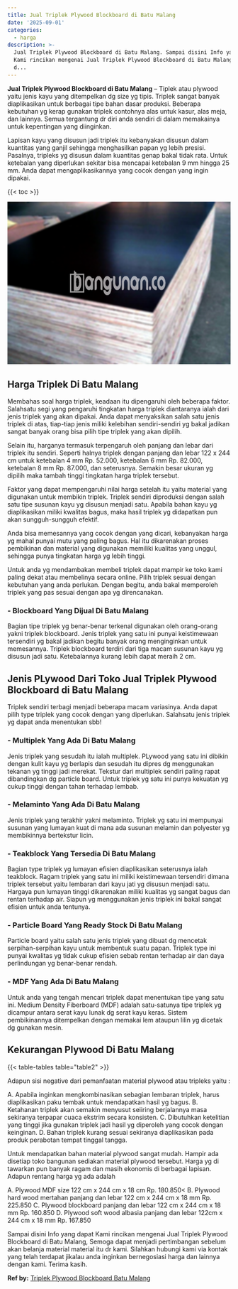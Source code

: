 ```yaml
---
title: Jual Triplek Plywood Blockboard di Batu Malang
date: '2025-09-01'
categories:
  - harga
description: >-
  Jual Triplek Plywood Blockboard di Batu Malang. Sampai disini Info yang dapat
  Kami rincikan mengenai Jual Triplek Plywood Blockboard di Batu Malang, Semoga
  d...
---
```


**Jual Triplek Plywood Blockboard di Batu Malang** – Tiplek atau plywood yaitu jenis kayu yang ditempelkan dg size yg tipis. Triplek sangat banyak diaplikasikan untuk berbagai tipe bahan dasar produksi. Beberapa kebutuhan yg kerap gunakan triplek contohnya alas untuk kasur, alas meja, dan lainnya. Semua tergantung dr diri anda sendiri di dalam memakainya untuk kepentingan yang diinginkan.

Lapisan kayu yang disusun jadi triplek itu kebanyakan disusun dalam kuantitas yang ganjil sehingga menghasilkan papan yg lebih presisi. Pasalnya, tripleks yg disusun dalam kuantitas genap bakal tidak rata. Untuk ketebalan yang diperlukan sekitar bisa mencapai ketebalan 9 mm hingga 25 mm. Anda dapat mengaplikasikannya yang cocok dengan yang ingin dipakai.

{{< toc >}}

![Jual Triplek Plywood Blockboard di Batu Malang](/images/jual-triplek-murah-02.png)

## Harga Triplek Di Batu Malang

Membahas soal harga triplek, keadaan itu dipengaruhi oleh beberapa faktor. Salahsatu segi yang pengaruhi tingkatan harga triplek diantaranya ialah dari jenis triplek yang akan dipakai. Anda dapat menyaksikan salah satu jenis triplek di atas, tiap-tiap jenis miliki kelebihan sendiri-sendiri yg bakal jadikan sangat banyak orang bisa pilih tipe triplek yang akan dipilih.

Selain itu, harganya termasuk terpengaruh oleh panjang dan lebar dari triplek itu sendiri. Seperti halnya triplek dengan panjang dan lebar 122 x 244 cm untuk ketebalan 4 mm Rp. 52.000, ketebalan 6 mm Rp. 82.000, ketebalan 8 mm Rp. 87.000, dan seterusnya. Semakin besar ukuran yg dipilih maka tambah tinggi tingkatan harga triplek tersebut.

Faktor yang dapat mempengaruhi nilai harga setelah itu yaitu material yang digunakan untuk membikin triplek. Triplek sendiri diproduksi dengan salah satu tipe susunan kayu yg disusun menjadi satu. Apabila bahan kayu yg diaplikasikan miliki kwalitas bagus, maka hasil triplek yg didapatkan pun akan sungguh-sungguh efektif.

Anda bisa memesannya yang cocok dengan yang dicari, kebanyakan harga yg mahal punyai mutu yang paling bagus. Hal itu dikarenakan proses pembikinan dan material yang digunakan memiliki kualitas yang unggul, sehingga punya tingkatan harga yg lebih tinggi.

Untuk anda yg mendambakan membeli triplek dapat mampir ke toko kami paling dekat atau membelinya secara online. Pilih triplek sesuai dengan kebutuhan yang anda perlukan. Dengan begitu, anda bakal memperoleh triplek yang pas sesuai dengan apa yg direncanakan.

### \- Blockboard Yang Dijual Di Batu Malang

Bagian tipe triplek yg benar-benar terkenal digunakan oleh orang-orang yakni triplek blockboard. Jenis triplek yang satu ini punyai keistimewaan tersendiri yg bakal jadikan begitu banyak orang menginginkan untuk memesannya. Triplek blockboard terdiri dari tiga macam susunan kayu yg disusun jadi satu. Ketebalannya kurang lebih dapat meraih 2 cm.

## Jenis PLywood Dari Toko Jual Triplek Plywood Blockboard di Batu Malang

Triplek sendiri terbagi menjadi beberapa macam variasinya. Anda dapat pilih type triplek yang cocok dengan yang diperlukan. Salahsatu jenis triplek yg dapat anda menentukan sbb!

### \- Multiplek Yang Ada Di Batu Malang

Jenis triplek yang sesudah itu ialah multiplek. PLywood yang satu ini dibikin dengan kulit kayu yg berlapis dan sesudah itu dipres dg menggunakan tekanan yg tinggi jadi merekat. Tekstur dari multiplek sendiri paling rapat dibandingkan dg particle board. Untuk triplek yg satu ini punya kekuatan yg cukup tinggi dengan tahan terhadap lembab.

### \- Melaminto Yang Ada Di Batu Malang

Jenis triplek yang terakhir yakni melaminto. Triplek yg satu ini mempunyai susunan yang lumayan kuat di mana ada susunan melamin dan polyester yg membikinnya bertekstur licin.

### \- Teakblock Yang Tersedia Di Batu Malang

Bagian type triplek yg lumayan efisien diaplikasikan seterusnya ialah teakblock. Ragam triplek yang satu ini miliki keistimewaan tersendiri dimana triplek tersebut yaitu lembaran dari kayu jati yg disusun menjadi satu. Hargaya pun lumayan tinggi dikarenakan miliki kualitas yg sangat bagus dan rentan terhadap air. Siapun yg menggunakan jenis triplek ini bakal sangat efisien untuk anda tentunya.

### \- Particle Board Yang Ready Stock Di Batu Malang

Particle board yaitu salah satu jenis triplek yang dibuat dg mencetak serpihan-serpihan kayu untuk membentuk suatu papan. Triplek type ini punyai kwalitas yg tidak cukup efisien sebab rentan terhadap air dan daya perlindungan yg benar-benar rendah.

### \- MDF Yang Ada Di Batu Malang

Untuk anda yang tengah mencari triplek dapat menentukan tipe yang satu ini. Medium Density Fiberboard (MDF) adalah satu-satunya tipe triplek yg dicampur antara serat kayu lunak dg serat kayu keras. Sistem pembikinannya ditempelkan dengan memakai lem ataupun lilin yg dicetak dg gunakan mesin.

## Kekurangan Plywood Di Batu Malang

{{< table-tables table="table2" >}}

Adapun sisi negative dari pemanfaatan material plywood atau tripleks yaitu :

A. Apabila inginkan mengkombinasikan sebagian lembaran triplek, harus diaplikasikan paku tembak untuk mendapatkan hasil yg bagus. B. Ketahanan triplek akan semakin menyusut seiiring berjalannya masa sekiranya terpapar cuaca ekstrim secara konsisten. C. Dibutuhkan ketelitian yang tinggi jika gunakan triplek jadi hasil yg diperoleh yang cocok dengan keinginan. D. Bahan triplek kurang sesuai sekiranya diaplikasikan pada produk perabotan tempat tinggal tangga.

Untuk mendapatkan bahan material plywood sangat mudah. Hampir ada disetiap toko bangunan sediakan material plywood tersebut. Harga yg di tawarkan pun banyak ragam dan masih ekonomis di berbagai lapisan. Adapun rentang harga yg ada adalah

A. Plywood MDF size 122 cm x 244 cm x 18 cm Rp. 180.850< B. Plywood hard wood mertahan panjang dan lebar 122 cm x 244 cm x 18 mm Rp. 225.850 C. Plywood blockboard panjang dan lebar 122 cm x 244 cm x 18 mm Rp. 160.850 D. Plywood soft wood albasia panjang dan lebar 122cm x 244 cm x 18 mm Rp. 167.850

Sampai disini Info yang dapat Kami rincikan mengenai Jual Triplek Plywood Blockboard di Batu Malang, Semoga dapat menjadi pertimbangan sebelum akan belanja material material itu dr kami. Silahkan hubungi kami via kontak yang telah terdapat jikalau anda inginkan bernegosiasi harga dan lainnya dengan kami. Terima kasih.

**Ref by:** [Triplek Plywood Blockboard Batu Malang](https://id.wikipedia.org/wiki/Triplek)
